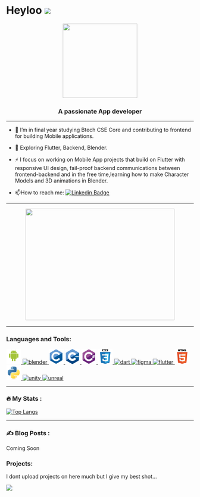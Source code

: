 <h1>
  Heyloo
  <img src="https://media.tenor.com/5iiD6jOOCuAAAAAM/quby-high-five.gif" width="40px"/>
</h1>

<div align="center">
  <img src="https://media.tenor.com/itjFesV8_RUAAAAj/soulja-boy-pepe.gif" width="200" height="200"/>
</div>

<h3 align="center">A passionate App developer</h3>

---


- :telescope: I’m in final year studying Btech CSE Core and contributing to frontend for building Mobile applications.

- :seedling: Exploring Flutter, Backend, Blender.

- :zap: I focus on working on Mobile App projects that build on Flutter with responsive UI design, fail-proof backend communications between frontend-backend and in the free time,learning how to make Character Models and 3D animations in Blender.

- :mailbox:How to reach me: [![Linkedin Badge](https://img.shields.io/badge/-Linkedin-blue?style=flat&logo=Linkedin&logoColor=white)](https://www.linkedin.com/in/nikhil-singh-168ab7246/)

---

<div align="center">
  <img src="https://media.tenor.com/zNZjeqK_FxwAAAAC/code-works-code-not-working.gif" width="400" height="300"/>
</div>

---
<p align="left">
</p>

<h3 align="left">Languages and Tools:</h3>
<p align="left"> <a href="https://developer.android.com" target="_blank" rel="noreferrer"> <img src="https://raw.githubusercontent.com/devicons/devicon/master/icons/android/android-original-wordmark.svg" alt="android" width="40" height="40"/> </a> <a href="https://www.blender.org/" target="_blank" rel="noreferrer"> <img src="https://download.blender.org/branding/community/blender_community_badge_white.svg" alt="blender" width="40" height="40"/> </a> <a href="https://www.cprogramming.com/" target="_blank" rel="noreferrer"> <img src="https://raw.githubusercontent.com/devicons/devicon/master/icons/c/c-original.svg" alt="c" width="40" height="40"/> </a> <a href="https://www.w3schools.com/cpp/" target="_blank" rel="noreferrer"> <img src="https://raw.githubusercontent.com/devicons/devicon/master/icons/cplusplus/cplusplus-original.svg" alt="cplusplus" width="40" height="40"/> </a> <a href="https://www.w3schools.com/cs/" target="_blank" rel="noreferrer"> <img src="https://raw.githubusercontent.com/devicons/devicon/master/icons/csharp/csharp-original.svg" alt="csharp" width="40" height="40"/> </a> <a href="https://www.w3schools.com/css/" target="_blank" rel="noreferrer"> <img src="https://raw.githubusercontent.com/devicons/devicon/master/icons/css3/css3-original-wordmark.svg" alt="css3" width="40" height="40"/> </a> <a href="https://dart.dev" target="_blank" rel="noreferrer"> <img src="https://www.vectorlogo.zone/logos/dartlang/dartlang-icon.svg" alt="dart" width="40" height="40"/> </a> <a href="https://www.figma.com/" target="_blank" rel="noreferrer"> <img src="https://www.vectorlogo.zone/logos/figma/figma-icon.svg" alt="figma" width="40" height="40"/> </a> <a href="https://flutter.dev" target="_blank" rel="noreferrer"> <img src="https://www.vectorlogo.zone/logos/flutterio/flutterio-icon.svg" alt="flutter" width="40" height="40"/> </a> <a href="https://www.w3.org/html/" target="_blank" rel="noreferrer"> <img src="https://raw.githubusercontent.com/devicons/devicon/master/icons/html5/html5-original-wordmark.svg" alt="html5" width="40" height="40"/> </a> <a href="https://www.python.org" target="_blank" rel="noreferrer"> <img src="https://raw.githubusercontent.com/devicons/devicon/master/icons/python/python-original.svg" alt="python" width="40" height="40"/> </a> <a href="https://unity.com/" target="_blank" rel="noreferrer"> <img src="https://www.vectorlogo.zone/logos/unity3d/unity3d-icon.svg" alt="unity" width="40" height="40"/> </a> <a href="https://unrealengine.com/" target="_blank" rel="noreferrer"> <img src="https://raw.githubusercontent.com/kenangundogan/fontisto/036b7eca71aab1bef8e6a0518f7329f13ed62f6b/icons/svg/brand/unreal-engine.svg" alt="unreal" width="40" height="40"/> </a> </p>

---

### :fire: My Stats :

[![Top Langs](https://github-readme-stats.vercel.app/api/top-langs/?username=Mr-CodeBin&layout=compact&theme=vision-friendly-dark)](https://github.com/anuraghazra/github-readme-stats)

---

### :writing_hand: Blog Posts : 
Coming Soon

### Projects: 
I dont upload projects on here much but I give my best shot...

<div>
<img src="https://media.tenor.com/_kqZQY5wX2sAAAAM/orange-cat-smile-cat-smile.gif" width="40px"/>
<div>
